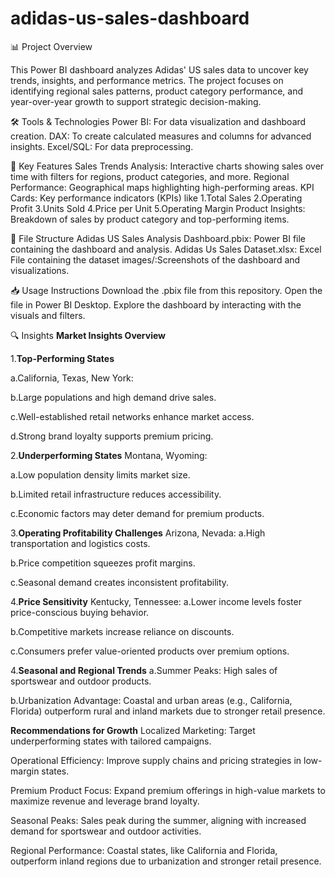# adidas-us-sales-dashboard
📊 Project Overview

This Power BI dashboard analyzes Adidas' US sales data to uncover key trends, insights, and performance metrics. The project focuses on identifying regional sales patterns, product category performance, and year-over-year growth to support strategic decision-making.


🛠 Tools & Technologies
Power BI: For data visualization and dashboard creation.
DAX: To create calculated measures and columns for advanced insights.
Excel/SQL: For data preprocessing.


🚀 Key Features
Sales Trends Analysis: Interactive charts showing sales over time with filters for regions, product categories, and more.
Regional Performance: Geographical maps highlighting high-performing areas.
KPI Cards: Key performance indicators (KPIs) like 
1.Total Sales
2.Operating Profit
3.Units Sold
4.Price per Unit
5.Operating Margin
Product Insights: Breakdown of sales by product category and top-performing items.


📂 File Structure
Adidas US Sales Analysis Dashboard.pbix: Power BI file containing the dashboard and analysis.
Adidas Us Sales Dataset.xlsx: Excel File containing the dataset
images/:Screenshots of the dashboard and visualizations.


📥 Usage Instructions
Download the .pbix file from this repository.
Open the file in Power BI Desktop.
Explore the dashboard by interacting with the visuals and filters.


🔍 Insights
**Market Insights Overview**

1.**Top-Performing States**

a.California, Texas, New York:

b.Large populations and high demand drive sales.

c.Well-established retail networks enhance market access.

d.Strong brand loyalty supports premium pricing.

2.**Underperforming States**
Montana, Wyoming:

a.Low population density limits market size.

b.Limited retail infrastructure reduces accessibility.

c.Economic factors may deter demand for premium products.

3.**Operating Profitability Challenges**
Arizona, Nevada:
a.High transportation and logistics costs.

b.Price competition squeezes profit margins.

c.Seasonal demand creates inconsistent profitability.

4.**Price Sensitivity**
Kentucky, Tennessee:
a.Lower income levels foster price-conscious buying behavior.

b.Competitive markets increase reliance on discounts.

c.Consumers prefer value-oriented products over premium options.

4.**Seasonal and Regional Trends**
a.Summer Peaks: High sales of sportswear and outdoor products.

b.Urbanization Advantage: Coastal and urban areas (e.g., California, Florida) outperform rural and inland markets due to stronger retail presence.


**Recommendations for Growth**
Localized Marketing: Target underperforming states with tailored campaigns.

Operational Efficiency: Improve supply chains and pricing strategies in low-margin states.

Premium Product Focus: Expand premium offerings in high-value markets to maximize revenue and leverage brand loyalty.

Seasonal Peaks: Sales peak during the summer, aligning with increased demand for sportswear and outdoor activities.

Regional Performance: Coastal states, like California and Florida, outperform inland regions due to urbanization and stronger retail presence.

